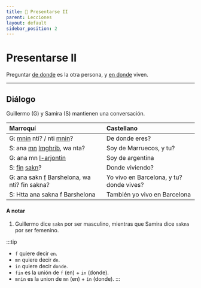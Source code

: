```yaml
---
title: 📖 Presentarse II
parent: Lecciones
layout: default
sidebar_position: 2
---
```


# Presentarse II

Preguntar [de donde](../preguntas/donde) es la otra persona, y [en donde](../preguntas/donde) viven.

---

## Diálogo

Guillermo (G) y Samira (S) mantienen una conversación.

| Marroquí                                                                                      | Castellano                                    |
|:----------------------------------------------------------------------------------------------|:----------------------------------------------|
| G: [mnin](../preguntas/donde) nti? / nti [mnin](../preguntas/donde)?                        | De donde eres?                           |
| S: ana [mn](../vocabulario/preposiciones) [lmghrib](../vocabulario/paises-idiomas), wa nta? | Soy de Marruecos, y tu?                  |
| G: ana mn [l-arjontin](../vocabulario/paises-idiomas)                                       | Soy de argentina                         |
| S: [fin](../preguntas/donde) [sakn](../verbos/vivir)?                                       | Donde viviendo?                          |
| G: ana sakn [f](../vocabulario/preposiciones) Barshelona, wa nti? fin sakna?                | Yo vivo en Barcelona, y tu? donde vives? |
| S: Htta ana sakna f Barshelona                                                              | También yo vivo en Barcelona             |

#### A notar

1. Guillermo dice `sakn` por ser masculino, mientras que Samira dice `sakna` por ser femenino. 

:::tip
- `f` quiere decir `en`.
- `mn` quiere decir `de`.
- `in` quiere decir `donde`.
- `fin` es la unión de `f` (en) + `in` (donde).
- `mnin` es la union de `mn` (en) + `in` (donde).
:::